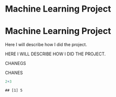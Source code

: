 Machine Learning Project
========================================================


Machine Learning Project
========================================================


Here I will describe how I did the project.


HERE I WILL DESCRIBE HOW I DID THE PROJECT.


CHANEGS


CHANES


```r
2+3
```

```
## [1] 5
```
